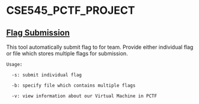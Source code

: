 # CSE545_PCTF_PROJECT


## [Flag Submission](flag-submit)

This tool automatically submit flag to for team. Provide either individual flag or file which stores multiple flags for submission.

```
Usage:

  -s: submit individual flag
  
  -b: specify file which contains multiple flags
  
  -v: view information about our Virtual Machine in PCTF
 ```
